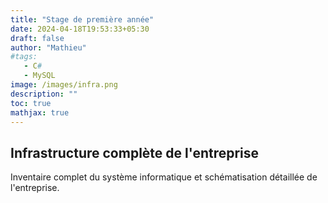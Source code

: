 ```yaml
---
title: "Stage de première année"
date: 2024-04-18T19:53:33+05:30
draft: false
author: "Mathieu"
#tags:
   - C# 
   - MySQL
image: /images/infra.png
description: ""
toc: true
mathjax: true
---
```


## Infrastructure complète de l'entreprise 

Inventaire complet du système informatique et schématisation détaillée de l'entreprise. 

